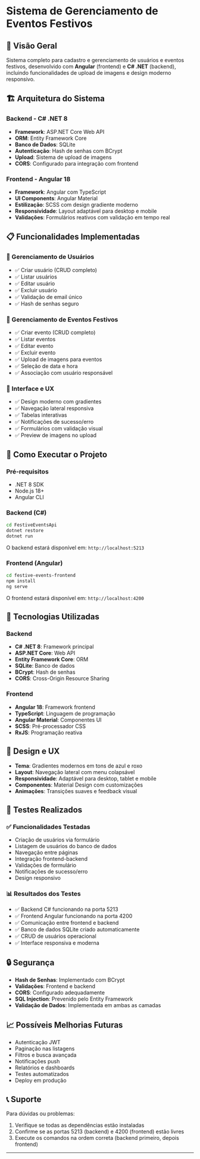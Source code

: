 # Sistema de Gerenciamento de Eventos Festivos

## 🎯 Visão Geral

Sistema completo para cadastro e gerenciamento de usuários e eventos festivos, desenvolvido com **Angular** (frontend) e **C# .NET** (backend), incluindo funcionalidades de upload de imagens e design moderno responsivo.

## 🏗️ Arquitetura do Sistema

### Backend - C# .NET 8
- **Framework**: ASP.NET Core Web API
- **ORM**: Entity Framework Core
- **Banco de Dados**: SQLite
- **Autenticação**: Hash de senhas com BCrypt
- **Upload**: Sistema de upload de imagens
- **CORS**: Configurado para integração com frontend

### Frontend - Angular 18
- **Framework**: Angular com TypeScript
- **UI Components**: Angular Material
- **Estilização**: SCSS com design gradiente moderno
- **Responsividade**: Layout adaptável para desktop e mobile
- **Validações**: Formulários reativos com validação em tempo real

## 📋 Funcionalidades Implementadas

### 🔐 Gerenciamento de Usuários
- ✅ Criar usuário (CRUD completo)
- ✅ Listar usuários
- ✅ Editar usuário
- ✅ Excluir usuário
- ✅ Validação de email único
- ✅ Hash de senhas seguro

### 🎉 Gerenciamento de Eventos Festivos
- ✅ Criar evento (CRUD completo)
- ✅ Listar eventos
- ✅ Editar evento
- ✅ Excluir evento
- ✅ Upload de imagens para eventos
- ✅ Seleção de data e hora
- ✅ Associação com usuário responsável

### 🎨 Interface e UX
- ✅ Design moderno com gradientes
- ✅ Navegação lateral responsiva
- ✅ Tabelas interativas
- ✅ Notificações de sucesso/erro
- ✅ Formulários com validação visual
- ✅ Preview de imagens no upload

## 🚀 Como Executar o Projeto

### Pré-requisitos
- .NET 8 SDK
- Node.js 18+
- Angular CLI

### Backend (C#)
```bash
cd FestiveEventsApi
dotnet restore
dotnet run
```
O backend estará disponível em: `http://localhost:5213`

### Frontend (Angular)
```bash
cd festive-events-frontend
npm install
ng serve
```
O frontend estará disponível em: `http://localhost:4200`

## 🔧 Tecnologias Utilizadas

### Backend
- **C# .NET 8**: Framework principal
- **ASP.NET Core**: Web API
- **Entity Framework Core**: ORM
- **SQLite**: Banco de dados
- **BCrypt**: Hash de senhas
- **CORS**: Cross-Origin Resource Sharing

### Frontend
- **Angular 18**: Framework frontend
- **TypeScript**: Linguagem de programação
- **Angular Material**: Componentes UI
- **SCSS**: Pré-processador CSS
- **RxJS**: Programação reativa

## 🎨 Design e UX

- **Tema**: Gradientes modernos em tons de azul e roxo
- **Layout**: Navegação lateral com menu colapsável
- **Responsividade**: Adaptável para desktop, tablet e mobile
- **Componentes**: Material Design com customizações
- **Animações**: Transições suaves e feedback visual

## 🧪 Testes Realizados

### ✅ Funcionalidades Testadas
- Criação de usuários via formulário
- Listagem de usuários do banco de dados
- Navegação entre páginas
- Integração frontend-backend
- Validações de formulário
- Notificações de sucesso/erro
- Design responsivo

### 📊 Resultados dos Testes
- ✅ Backend C# funcionando na porta 5213
- ✅ Frontend Angular funcionando na porta 4200
- ✅ Comunicação entre frontend e backend
- ✅ Banco de dados SQLite criado automaticamente
- ✅ CRUD de usuários operacional
- ✅ Interface responsiva e moderna

## 🔒 Segurança

- **Hash de Senhas**: Implementado com BCrypt
- **Validações**: Frontend e backend
- **CORS**: Configurado adequadamente
- **SQL Injection**: Prevenido pelo Entity Framework
- **Validação de Dados**: Implementada em ambas as camadas

## 📈 Possíveis Melhorias Futuras

- Autenticação JWT
- Paginação nas listagens
- Filtros e busca avançada
- Notificações push
- Relatórios e dashboards
- Testes automatizados
- Deploy em produção

## 📞 Suporte

Para dúvidas ou problemas:
1. Verifique se todas as dependências estão instaladas
2. Confirme se as portas 5213 (backend) e 4200 (frontend) estão livres
3. Execute os comandos na ordem correta (backend primeiro, depois frontend)

---

